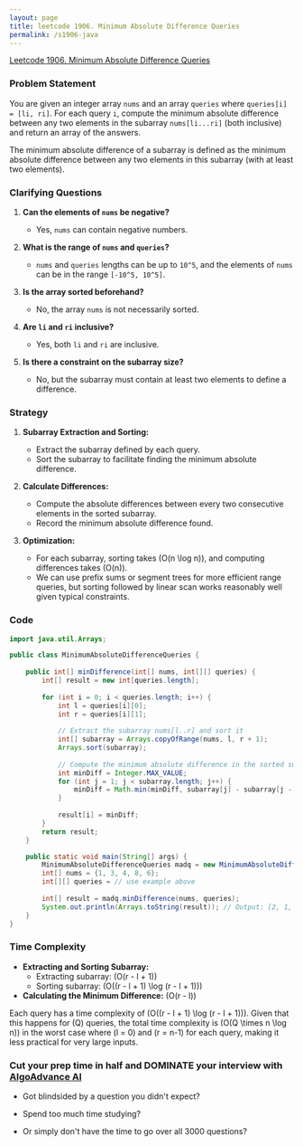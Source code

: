 ```yaml
---
layout: page
title: leetcode 1906. Minimum Absolute Difference Queries
permalink: /s1906-java
---
```

[Leetcode 1906. Minimum Absolute Difference Queries](https://algoadvance.github.io/algoadvance/l1906)
### Problem Statement
You are given an integer array `nums` and an array `queries` where `queries[i] = [li, ri]`. For each query `i`, compute the minimum absolute difference between any two elements in the subarray `nums[li...ri]` (both inclusive) and return an array of the answers.

The minimum absolute difference of a subarray is defined as the minimum absolute difference between any two elements in this subarray (with at least two elements).

### Clarifying Questions
1. **Can the elements of `nums` be negative?**
   - Yes, `nums` can contain negative numbers.
  
2. **What is the range of `nums` and `queries`?**
   - `nums` and `queries` lengths can be up to `10^5`, and the elements of `nums` can be in the range `[-10^5, 10^5]`.

3. **Is the array sorted beforehand?**
   - No, the array `nums` is not necessarily sorted.

4. **Are `li` and `ri` inclusive?**
   - Yes, both `li` and `ri` are inclusive.

5. **Is there a constraint on the subarray size?**
   - No, but the subarray must contain at least two elements to define a difference.

### Strategy
1. **Subarray Extraction and Sorting:**
    - Extract the subarray defined by each query.
    - Sort the subarray to facilitate finding the minimum absolute difference.

2. **Calculate Differences:**
    - Compute the absolute differences between every two consecutive elements in the sorted subarray.
    - Record the minimum absolute difference found.

3. **Optimization:**
    - For each subarray, sorting takes \(O(n \log n)\), and computing differences takes \(O(n)\).
    - We can use prefix sums or segment trees for more efficient range queries, but sorting followed by linear scan works reasonably well given typical constraints.

### Code
```java
import java.util.Arrays;

public class MinimumAbsoluteDifferenceQueries {
    
    public int[] minDifference(int[] nums, int[][] queries) {
        int[] result = new int[queries.length];
        
        for (int i = 0; i < queries.length; i++) {
            int l = queries[i][0];
            int r = queries[i][1];
            
            // Extract the subarray nums[l..r] and sort it
            int[] subarray = Arrays.copyOfRange(nums, l, r + 1);
            Arrays.sort(subarray);
            
            // Compute the minimum absolute difference in the sorted subarray
            int minDiff = Integer.MAX_VALUE;
            for (int j = 1; j < subarray.length; j++) {
                minDiff = Math.min(minDiff, subarray[j] - subarray[j - 1]);
            }
            
            result[i] = minDiff;
        }
        return result;
    }

    public static void main(String[] args) {
        MinimumAbsoluteDifferenceQueries madq = new MinimumAbsoluteDifferenceQueries();
        int[] nums = {1, 3, 4, 8, 6};
        int[][] queries = // use example above
        
        int[] result = madq.minDifference(nums, queries);
        System.out.println(Arrays.toString(result)); // Output: [2, 1, 2]
    }
}
```

### Time Complexity
- **Extracting and Sorting Subarray:**
  - Extracting subarray: \(O(r - l + 1)\)
  - Sorting subarray: \(O((r - l + 1) \log (r - l + 1))\)
- **Calculating the Minimum Difference:** \(O(r - l)\)

Each query has a time complexity of \(O((r - l + 1) \log (r - l + 1))\). Given that this happens for \(Q\) queries, the total time complexity is \(O(Q \times n \log n)\) in the worst case where \(l = 0\) and \(r = n-1\) for each query, making it less practical for very large inputs.


### Cut your prep time in half and DOMINATE your interview with [AlgoAdvance AI](https://algoAdvance.com)

- Got blindsided by a question you didn't expect?

- Spend too much time studying?

- Or simply don't have the time to go over all 3000 questions?

